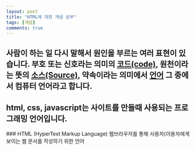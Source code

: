 ```yaml
---
layout: post
title: "HTML에 대한 개념 공부"
tags: [개념]
comments: true
---
```

사람이 하는 일
다시 말해서
원인을 부르는 여러 표현이 있습니다.
부호 또는 신호라는 의미의 <strong><u>코드(code)</u></strong>,
원천이라는 뜻의 <strong><u>소스(Source)</u></strong>,
약속이라는 의미에서 <strong><u>언어</u></strong>
그 중에서 컴퓨터 언어라고 합니다.
--- 

## html, css, javascript는 사이트를 만들때 사용되는 프로그래밍 언어입니다.
  <p>
  ### HTML
  (HyperText Markup Language)
  웹브라우저를 통해 사용자(이용자에게 보이는 웹 문서를 작성하기 위한 언어
  
  </p>
